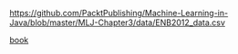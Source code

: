 https://github.com/PacktPublishing/Machine-Learning-in-Java/blob/master/MLJ-Chapter3/data/ENB2012_data.csv

[book](file:///Users/zhonghaoyuan/Google%20%E4%BA%91%E7%AB%AF%E7%A1%AC%E7%9B%98/pdf/cn/%5B%E5%9B%BE%E7%81%B5%E7%A8%8B%E5%BA%8F%E8%AE%BE%E8%AE%A1%E4%B8%9B%E4%B9%A6%5D.Java%E6%9C%BA%E5%99%A8%E5%AD%A6%E4%B9%A0.pdf)